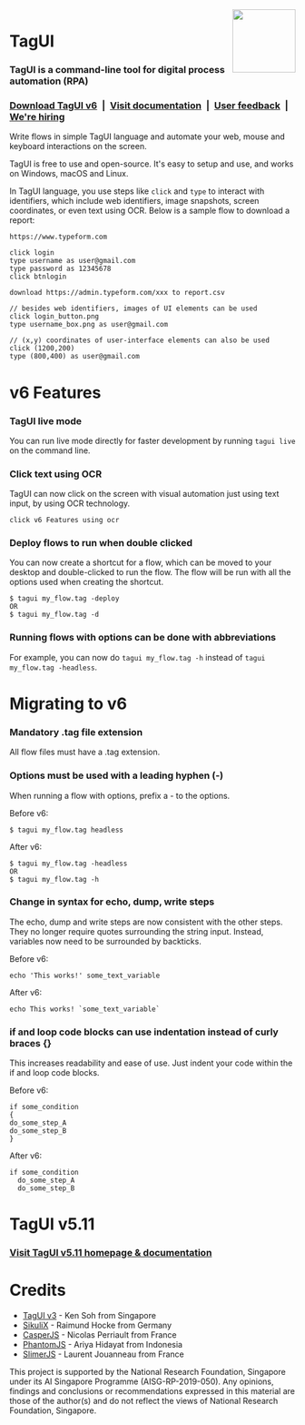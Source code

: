 <img src="https://raw.githubusercontent.com/kelaberetiv/TagUI/master/src/media/tagui_logo.png" height="111" align="right">

# TagUI

### TagUI is a command-line tool for digital process automation (RPA)

### [Download TagUI v6](https://tagui.readthedocs.io/en/latest/setup.html)&ensp;|&ensp;[Visit documentation](https://tagui.readthedocs.io/en/latest/index.html)&ensp;|&ensp;[User feedback](https://forms.gle/mieY66xTN4NNm5Gq5)&ensp;|&ensp;[We're hiring](https://nuscareers.taleo.net/careersection/2/jobdetail.ftl?job=00CMO)

Write flows in simple TagUI language and automate your web, mouse and keyboard interactions on the screen.

TagUI is free to use and open-source. It's easy to setup and use, and works on Windows, macOS and Linux.

In TagUI language, you use steps like `click` and `type` to interact with identifiers, which include web identifiers, image snapshots, screen coordinates, or even text using OCR. Below is a sample flow to download a report:

```
https://www.typeform.com

click login
type username as user@gmail.com
type password as 12345678
click btnlogin

download https://admin.typeform.com/xxx to report.csv
```
```
// besides web identifiers, images of UI elements can be used
click login_button.png
type username_box.png as user@gmail.com
```
```
// (x,y) coordinates of user-interface elements can also be used
click (1200,200)
type (800,400) as user@gmail.com
```

# v6 Features

### TagUI live mode
You can run live mode directly for faster development by running `tagui live` on the command line.

### Click text using OCR
TagUI can now click on the screen with visual automation just using text input, by using OCR technology.

```
click v6 Features using ocr
```

### Deploy flows to run when double clicked
You can now create a shortcut for a flow, which can be moved to your desktop and double-clicked to run the flow. The flow will be run with all the options used when creating the shortcut.

```
$ tagui my_flow.tag -deploy
OR
$ tagui my_flow.tag -d
```

### Running flows with options can be done with abbreviations
For example, you can now do ``tagui my_flow.tag -h`` instead of ``tagui my_flow.tag -headless``.

# Migrating to v6

### Mandatory .tag file extension
All flow files must have a .tag extension.

### Options must be used with a leading hyphen (-)
When running a flow with options, prefix a - to the options.

Before v6:
```
$ tagui my_flow.tag headless
```

After v6:
```
$ tagui my_flow.tag -headless
OR
$ tagui my_flow.tag -h
```

### Change in syntax for echo, dump, write steps
The echo, dump and write steps are now consistent with the other steps. They no longer require quotes surrounding the string input. Instead, variables now need to be surrounded by backticks.

Before v6:
```
echo 'This works!' some_text_variable
```

After v6:
```
echo This works! `some_text_variable`
```

### if and loop code blocks can use indentation instead of curly braces {}
This increases readability and ease of use. Just indent your code within the if and loop code blocks. 

Before v6:
```
if some_condition
{
do_some_step_A
do_some_step_B
}
```

After v6:
```
if some_condition
  do_some_step_A
  do_some_step_B
```

# TagUI v5.11

### [Visit TagUI v5.11 homepage & documentation](https://github.com/kelaberetiv/TagUI/tree/pre_v6)

# Credits
- [TagUI v3](https://github.com/kensoh/TagUI/tree/before_aisg) - Ken Soh from Singapore
- [SikuliX](http://sikulix.com) - Raimund Hocke from Germany
- [CasperJS](http://casperjs.org) - Nicolas Perriault from France
- [PhantomJS](https://github.com/ariya/phantomjs) - Ariya Hidayat from Indonesia
- [SlimerJS](https://slimerjs.org) - Laurent Jouanneau from France

This project  is supported by the National Research Foundation, Singapore under its AI Singapore Programme (AISG-RP-2019-050). Any opinions, findings and conclusions or recommendations expressed in this material are those of the author(s) and do not reflect the views of National Research Foundation, Singapore.
